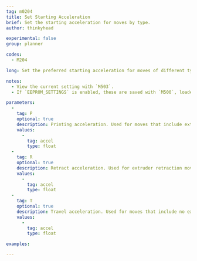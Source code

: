 ```yaml
---
tag: m0204
title: Set Starting Acceleration
brief: Set the starting acceleration for moves by type.
author: thinkyhead

experimental: false
group: planner

codes:
  - M204

long: Set the preferred starting acceleration for moves of different types.

notes:
  - View the current setting with `M503`.
  - If `EEPROM_SETTINGS` is enabled, these are saved with `M500`, loaded with `M501`, and reset with `M502`.

parameters:
  -
    tag: P
    optional: true
    description: Printing acceleration. Used for moves that include extrusion (i.e., which employ the current tool).
    values:
      -
        tag: accel
        type: float
  -
    tag: R
    optional: true
    description: Retract acceleration. Used for extruder retraction moves.
    values:
      -
        tag: accel
        type: float
  -
    tag: T
    optional: true
    description: Travel acceleration. Used for moves that include no extrusion.
    values:
      -
        tag: accel
        type: float

examples:

---
```


